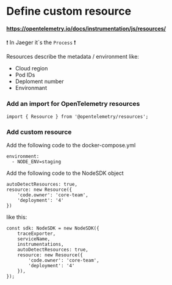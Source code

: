# Define custom resource

#### https://opentelemetry.io/docs/instrumentation/js/resources/

❗ In Jaeger it´s the ``Process`` ❗

Resources describe the metadata / environment like:
- Cloud region
- Pod IDs
- Deploment number
- Environmant

### Add an import for OpenTelemetry resources
```
import { Resource } from '@opentelemetry/resources';
```

### Add custom resource
Add the following code to the docker-compose.yml
```
environment:
  - NODE_ENV=staging
```

Add the following code to the NodeSDK object

```
autoDetectResources: true,
resource: new Resource({
    'code.owner': 'core-team',
    'deployment': '4'
})
```

like this:

```
const sdk: NodeSDK = new NodeSDK({
    traceExporter,
    serviceName,
    instrumentations,
    autoDetectResources: true,
    resource: new Resource({
        'code.owner': 'core-team',
        'deployment': '4'
    }),
});
```
